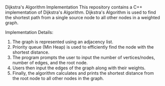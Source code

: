 Dijkstra's Algorithm Implementation
This repository contains a C++ implementation of Dijkstra's Algorithm. 
Dijkstra's Algorithm is used to find the shortest path from a single source node to all other nodes in a weighted graph.

Implementation Details:

1. The graph is represented using an adjacency list.
2. Priority queue (Min Heap) is used to efficiently find the node with the shortest distance.
3. The program prompts the user to input the number of vertices/nodes, number of edges, and the root node.
4. Users then input the edges of the graph along with their weights.
5. Finally, the algorithm calculates and prints the shortest distance from the root node to all other nodes in the graph.
